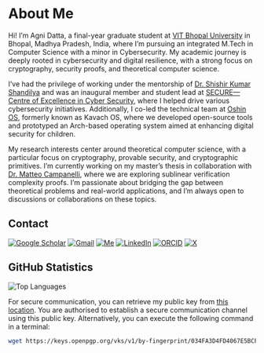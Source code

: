 # About Me

Hi! I’m Agni Datta, a final-year graduate student at [VIT Bhopal University](https://vitbhopal.ac.in/) in Bhopal, Madhya Pradesh, India, where I’m pursuing an integrated M.Tech in Computer Science with a minor in Cybersecurity. My academic journey is deeply rooted in cybersecurity and digital resilience, with a strong focus on cryptography, security proofs, and theoretical computer science.

I’ve had the privilege of working under the mentorship of [Dr. Shishir Kumar Shandilya](https://in.linkedin.com/in/sks1809) and was an inaugural member and student lead at [SECURE—Centre of Excellence in Cyber Security](https://vitbhopal.ac.in/secure/), where I helped drive various cybersecurity initiatives. Additionally, I co-led the technical team at [Oshin OS](https://oshinos.com/contributors/), formerly known as Kavach OS, where we developed open-source tools and prototyped an Arch-based operating system aimed at enhancing digital security for children.

My research interests center around theoretical computer science, with a particular focus on cryptography, provable security, and cryptographic primitives. I’m currently working on my master’s thesis in collaboration with [Dr. Matteo Campanelli](https://binarywhales.com/), where we are exploring sublinear verification complexity proofs. I’m passionate about bridging the gap between theoretical problems and real-world applications, and I’m always open to discussions or collaborations on these topics.

## Contact

[![Google Scholar](https://img.shields.io/badge/Google%20Scholar-4285F4?style=for-the-badge&logo=google-scholar&logoColor=white)](https://scholar.google.com/citations?user=D2OJ5agAAAAJ) [![Gmail](https://img.shields.io/badge/Gmail-D14836?style=for-the-badge&logo=gmail&logoColor=white)](mailto:agnidatta.org@gmail.com) [![Me](https://img.shields.io/badge/website-000000?style=for-the-badge&logo=About.me&logoColor=white)](https://sites.google.com/view/agni-datta/) [![LinkedIn](https://img.shields.io/badge/linkedin-%230077B5.svg?style=for-the-badge&logo=linkedin&logoColor=white)](https://linkedin.com/in/agni-datta) [![ORCID](https://img.shields.io/badge/orcid-A6CE39?style=for-the-badge&logo=orcid&logoColor=white)](https://orcid.org/0000-0002-2738-1910) [![X](https://img.shields.io/badge/X-000000?style=for-the-badge&logo=x&logoColor=white)](https://x.com/AgniDatta)

## GitHub Statistics

![Top Languages](https://github-readme-stats.vercel.app/api/top-langs/?username=agni-datta&theme=github_dark&langs_count=8&card_width=500&hide_border=true&hide_title=true&border_radius=2&layout=compact)

For secure communication, you can retrieve my public key from [this location](https://keys.openpgp.org/vks/v1/by-fingerprint/034FA3D4FD4067E5BCF30B6FCF8D56CABE52E5E9). You are authorised to establish a secure communication channel using this public key. Alternatively, you can execute the following command in a terminal:

```bash
wget https://keys.openpgp.org/vks/v1/by-fingerprint/034FA3D4FD4067E5BCF30B6FCF8D56CABE52E5E9
```
